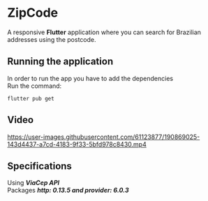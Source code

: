 # ZipCode

A responsive **Flutter** application where you can search for Brazilian addresses using the postcode.

## Running the application
In order to run the app you have to add the dependencies <br>
Run the command:
```
flutter pub get
```

## Video

https://user-images.githubusercontent.com/61123877/190869025-143d4437-a7cd-4183-9f33-5bfd978c8430.mp4


## Specifications
Using _**ViaCep API**_ <br>
Packages _**http: 0.13.5 and provider: 6.0.3**_
